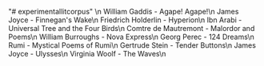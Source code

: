 "# experimentallitcorpus" 
\n
William Gaddis - Agape! Agape!\n
James Joyce - Finnegan's Wake\n
Friedrich Holderlin - Hyperion\n
Ibn Arabi - Universal Tree and the Four Birds\n
Comtre de Mautremont - Malordor and Poems\n
William Burroughs - Nova Express\n
Georg Perec - 124 Dreams\n
Rumi - Mystical Poems of Rumi\n
Gertrude Stein - Tender Buttons\n
James Joyce - Ulysses\n
Virginia Woolf - The Waves\n
